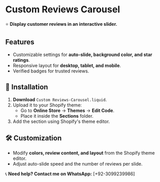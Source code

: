 # Custom Reviews Carousel  

⭐ **Display customer reviews in an interactive slider.**  

## Features  
- Customizable settings for **auto-slide, background color, and star ratings**.  
- Responsive layout for **desktop, tablet, and mobile**.  
- Verified badges for trusted reviews.  

## 🚀 Installation  
1. **Download** `Custom Reviews-Carousel.liquid`.  
2. Upload it to your Shopify theme:  
   - Go to **Online Store** → **Themes** → **Edit Code**.  
   - Place it inside the **Sections** folder.  
3. Add the section using Shopify's theme editor.  

## 🛠 Customization  
- Modify **colors, review content, and layout** from the Shopify theme editor.  
- Adjust auto-slide speed and the number of reviews per slide.  

📞 **Need help? Contact me on WhatsApp:** [+92-3099239986]  

